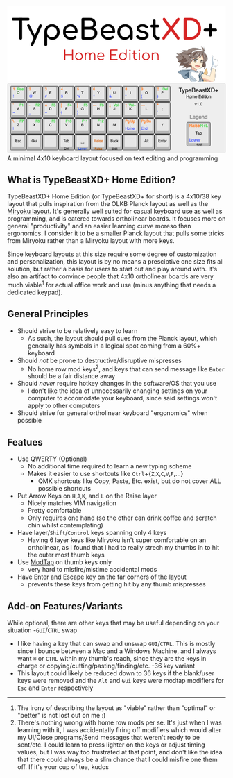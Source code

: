 <img src="https://raw.githubusercontent.com/ChrisChrisLoLo/TypeBeastXDPlus/main/typebeastXDPlusLogo.png" width="600">

<img src="https://raw.githubusercontent.com/ChrisChrisLoLo/TypeBeastXDPlus/main/keyboard-layout.png">
A minimal 4x10 keyboard layout focused on text editing and programming

## What is TypeBeastXD+ Home Edition?
TypeBeastXD+ Home Edition (or TypeBeastXD+ for short) is a 4x10/38 key layout that pulls inspiration from the OLKB Planck layout as well as the [Miryoku layout](https://github.com/manna-harbour/miryoku). It's generally well suited for casual keyboard use as well as programming, and is catered towards ortholinear boards. It focuses more on general "productivity" and an easier learning curve moreso than ergonomics. I consider it to be a smaller Planck layout that pulls some tricks from Miryoku rather than a Miryoku layout with more keys.

Since keyboard layouts at this size require some degree of customization and personalization, this layout is by no means a presciptive one size fits all solution, but rather a basis for users to start out and play around with. It's also an artifact to convince people that 4x10 ortholinear boards are very much viable<sup>1</sup> for actual office work and use (minus anything that needs a dedicated keypad).

## General Principles
- Should strive to be relatively easy to learn
  - As such, the layout should pull cues from the Planck layout, which generally has symbols in a logical spot coming from a 60%+ keyboard
- Should _not_ be prone to destructive/disruptive mispresses
  - No home row mod keys<sup>2</sup>, and keys that can send message like `Enter` should be a fair distance away
- Should _never_ require hotkey changes in the software/OS that you use
  - I don't like the idea of unnecessarily changing settings on your computer to accomodate your keyboard, since said settings won't apply to other computers
- Should strive for general ortholinear keyboard "ergonomics" when possible

## Featues
- Use QWERTY (Optional)
  - No additional time required to learn a new typing scheme
  - Makes it easier to use shortcuts like `Ctrl`+{`Z`,`X`,`C`,`V`,`F`,...}
    - QMK shortcuts like Copy, Paste, Etc. exist, but do not cover ALL possible shortcuts
- Put Arrow Keys on `H`,`J`,`K`, and `L` on the Raise layer
  - Nicely matches VIM navigation
  - Pretty comfortable 
  - Only requires one hand (so the other can drink coffee and scratch chin whilst contemplating)
- Have layer/`Shift`/`Control` keys spanning only 4 keys
  - Having 6 layer keys like Miryoku isn't super comfortable on an ortholinear, as I found that I had to really strech my thumbs in to hit the outer most thumb keys
- Use [ModTap](https://github.com/qmk/qmk_firmware/blob/master/docs/mod_tap.md) on thumb keys only
  - very hard to misfire/mistime accidental mods
- Have Enter and Escape key on the far corners of the layout
  - prevents these keys from getting hit by any thumb mispresses
  
## Add-on Features/Variants
While optional, there are other keys that may be useful depending on your situation
-`GUI`/`CTRL` swap
  - I like having a key that can swap and unswap `GUI`/`CTRL`. This is mostly since I bounce between a Mac and a Windows Machine, and I always want `⌘` or `CTRL` within my thumb's reach, since they are the keys in charge or copying/cutting/pasting/finding/etc.
-36 key variant
  - This layout could likely be reduced down to 36 keys if the blank/user keys were removed and the `Alt` and `Gui` keys were modtap modifiers for `Esc` and `Enter` respectively
________________________________
1. The irony of describing the layout as "viable" rather than "optimal" or "better" is not lost out on me :)
2. There's nothing wrong with home row mods per se. It's just when I was learning with it, I was accidentally firing off modifiers which would alter my UI/Close programs/Send messages that weren't ready to be sent/etc. I could learn to press lighter on the keys or adjust timing values, but I was way too frustrated at that point, and don't like the idea that there could always be a slim chance that I could misfire one them off. If it's your cup of tea, kudos
